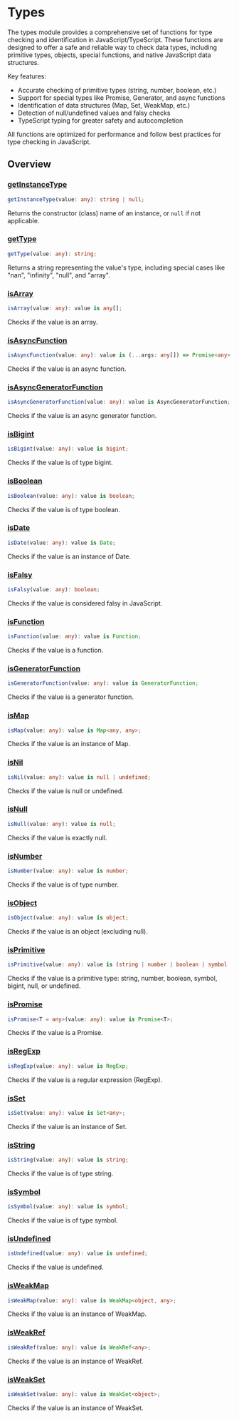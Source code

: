 # Types

The types module provides a comprehensive set of functions for type checking and identification in JavaScript/TypeScript. These functions are designed to offer a safe and reliable way to check data types, including primitive types, objects, special functions, and native JavaScript data structures.

Key features:
- Accurate checking of primitive types (string, number, boolean, etc.)
- Support for special types like Promise, Generator, and async functions
- Identification of data structures (Map, Set, WeakMap, etc.)
- Detection of null/undefined values and falsy checks
- TypeScript typing for greater safety and autocompletion

All functions are optimized for performance and follow best practices for type checking in JavaScript.

## Overview

### [getInstanceType](./getInstanceType.md)
```typescript
getInstanceType(value: any): string | null;
```
Returns the constructor (class) name of an instance, or `null` if not applicable.

### [getType](./getType.md)
```typescript
getType(value: any): string;
```
Returns a string representing the value's type, including special cases like "nan", "infinity", "null", and "array".

### [isArray](./isArray.md)
```typescript
isArray(value: any): value is any[];
```
Checks if the value is an array.

### [isAsyncFunction](./isAsyncFunction.md)
```typescript
isAsyncFunction(value: any): value is (...args: any[]) => Promise<any>;
```
Checks if the value is an async function.

### [isAsyncGeneratorFunction](./isAsyncGeneratorFunction.md)
```typescript
isAsyncGeneratorFunction(value: any): value is AsyncGeneratorFunction;
```
Checks if the value is an async generator function.

### [isBigint](./isBigint.md)
```typescript
isBigint(value: any): value is bigint;
```
Checks if the value is of type bigint.

### [isBoolean](./isBoolean.md)
```typescript
isBoolean(value: any): value is boolean;
```
Checks if the value is of type boolean.

### [isDate](./isDate.md)
```typescript
isDate(value: any): value is Date;
```
Checks if the value is an instance of Date.

### [isFalsy](./isFalsy.md)
```typescript
isFalsy(value: any): boolean;
```
Checks if the value is considered falsy in JavaScript.

### [isFunction](./isFunction.md)
```typescript
isFunction(value: any): value is Function;
```
Checks if the value is a function.

### [isGeneratorFunction](./isGeneratorFunction.md)
```typescript
isGeneratorFunction(value: any): value is GeneratorFunction;
```
Checks if the value is a generator function.

### [isMap](./isMap.md)
```typescript
isMap(value: any): value is Map<any, any>;
```
Checks if the value is an instance of Map.

### [isNil](./isNil.md)
```typescript
isNil(value: any): value is null | undefined;
```
Checks if the value is null or undefined.

### [isNull](./isNull.md)
```typescript
isNull(value: any): value is null;
```
Checks if the value is exactly null.

### [isNumber](./isNumber.md)
```typescript
isNumber(value: any): value is number;
```
Checks if the value is of type number.

### [isObject](./isObject.md)
```typescript
isObject(value: any): value is object;
```
Checks if the value is an object (excluding null).

### [isPrimitive](./isPrimitive.md)
```typescript
isPrimitive(value: any): value is (string | number | boolean | symbol | bigint | null | undefined);
```
Checks if the value is a primitive type: string, number, boolean, symbol, bigint, null, or undefined.

### [isPromise](./isPromise.md)
```typescript
isPromise<T = any>(value: any): value is Promise<T>;
```
Checks if the value is a Promise.

### [isRegExp](./isRegExp.md)
```typescript
isRegExp(value: any): value is RegExp;
```
Checks if the value is a regular expression (RegExp).

### [isSet](./isSet.md)
```typescript
isSet(value: any): value is Set<any>;
```
Checks if the value is an instance of Set.

### [isString](./isString.md)
```typescript
isString(value: any): value is string;
```
Checks if the value is of type string.

### [isSymbol](./isSymbol.md)
```typescript
isSymbol(value: any): value is symbol;
```
Checks if the value is of type symbol.

### [isUndefined](./isUndefined.md)
```typescript
isUndefined(value: any): value is undefined;
```
Checks if the value is undefined.

### [isWeakMap](./isWeakMap.md)
```typescript
isWeakMap(value: any): value is WeakMap<object, any>;
```
Checks if the value is an instance of WeakMap.

### [isWeakRef](./isWeakRef.md)
```typescript
isWeakRef(value: any): value is WeakRef<any>;
```
Checks if the value is an instance of WeakRef.

### [isWeakSet](./isWeakSet.md)
```typescript
isWeakSet(value: any): value is WeakSet<object>;
```
Checks if the value is an instance of WeakSet.
